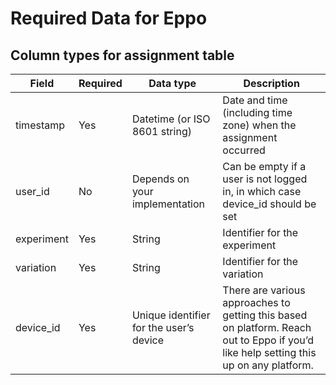 # Required Data for Eppo

## Column types for assignment table

| Field      | Required | Data type                               | Description                                                                                                                           |
| ---------- | -------- | --------------------------------------- | ------------------------------------------------------------------------------------------------------------------------------------- |
| timestamp  | Yes      | Datetime (or ISO 8601 string)           | Date and time (including time zone) when the assignment occurred                                                                      |
| user_id    | No       | Depends on your implementation          | Can be empty if a user is not logged in, in which case device_id should be set                                                        |
| experiment | Yes      | String                                  | Identifier for the experiment                                                                                                         |
| variation  | Yes      | String                                  | Identifier for the variation                                                                                                          |
| device_id  | Yes      | Unique identifier for the user’s device | There are various approaches to getting this based on platform. Reach out to Eppo if you’d like help setting this up on any platform. |
